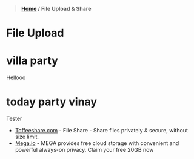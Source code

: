 > **[Home](https://github.com/RakeshKengale/Bookmark)  /  File Upload & Share**
# File Upload
# villa party
Hellooo

# today party vinay
Tester

- [Toffeeshare.com](https://toffeeshare.com/) - File Share - Share files privately & secure, without size limit.
- [Mega.io](https://mega.io/) - MEGA provides free cloud storage with convenient and powerful always-on privacy. Claim your free 20GB now

